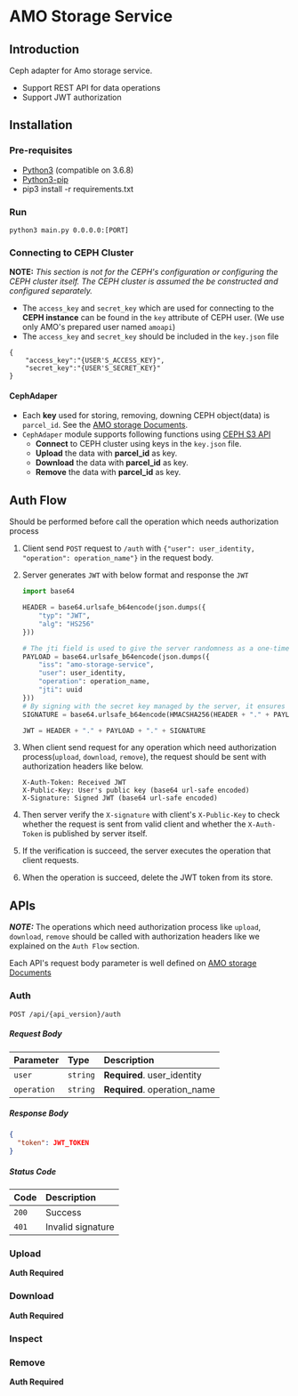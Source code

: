 # AMO Storage Service

## Introduction
Ceph adapter for Amo storage service.
- Support REST API for data operations
- Support JWT authorization


## Installation
### Pre-requisites
- [Python3]() (compatible on 3.6.8)
- [Python3-pip]()
- pip3 install -r requirements.txt

### Run
`python3 main.py 0.0.0.0:[PORT]`

### Connecting to CEPH Cluster
**NOTE:** *This section is not for the CEPH's configuration or configuring the CEPH cluster itself.*
*The CEPH cluster is assumed the be constructed and configured separately.*

- The `access_key` and `secret_key` which are used for connecting to the **CEPH instance** can be found in the `key` attribute of CEPH user.
(We use only AMO's prepared user named `amoapi`)
- The `access_key` and `secret_key` should be included in the `key.json` file
```son
{
    "access_key":"{USER'S_ACCESS_KEY}",
    "secret_key":"{USER'S_SECRET_KEY}"
}
```

#### CephAdaper
- Each **key** used for storing, removing, downing CEPH object(data) is `parcel_id`. See the [AMO storage Documents](https://github.com/amolabs/docs/blob/master/storage.md).
- `CephAdaper` module supports following functions using [CEPH S3 API](http://docs.ceph.com/docs/master/radosgw/s3/objectops/)
	- **Connect** to CEPH cluster using keys in the `key.json` file.
	- **Upload** the data with **parcel_id** as key.
	- **Download** the data with **parcel_id** as key.
	- **Remove** the data with **parcel_id** as key.



## Auth Flow
Should be performed before call the operation which needs authorization process 
1. Client send `POST` request to `/auth` with `{"user": user_identity, "operation": operation_name"}` in the request body.
2. Server generates `JWT` with below format and response the `JWT`
	```python
	import base64

	HEADER = base64.urlsafe_b64encode(json.dumps({
		"typ": "JWT",
		"alg": "HS256"
	}))
	
	# The jti field is used to give the server randomness as a one-time token.
	PAYLOAD = base64.urlsafe_b64encode(json.dumps({
		"iss": "amo-storage-service",
		"user": user_identity,
		"operation": operation_name,
		"jti": uuid
	}))
	# By signing with the secret key managed by the server, it ensures that it is a token published by the server itself.
	SIGNATURE = base64.urlsafe_b64encode(HMACSHA256(HEADER + "." + PAYLOAD), secret))

	JWT = HEADER + "." + PAYLOAD + "." + SIGNATURE 
	```

3. When client send request for any operation which need authorization process(`upload`, `download`, `remove`), the request should be sent with authorization headers like below. 

	```
	X-Auth-Token: Received JWT
	X-Public-Key: User's public key (base64 url-safe encoded)
	X-Signature: Signed JWT (base64 url-safe encoded) 
	```
	
4. Then server verify the `X-signature` with client's `X-Public-Key` to check whether the request is sent from valid client and whether the `X-Auth-Token` is published by server itself.

5. If the verification is succeed, the server executes the operation that client requests.

6. When the operation is succeed, delete the JWT token from its store.

## APIs
***NOTE:*** The operations which need authorization process like `upload`, `download`, `remove` should be called with authorization headers like we explained on the `Auth Flow` section.


Each API's request body parameter is well defined on [AMO storage Documents](https://github.com/amolabs/docs/blob/master/storage.md)
 
### Auth
```http
POST /api/{api_version}/auth
```
##### Request Body

| Parameter | Type | Description |
| :--- | :--- | :--- |
| `user` | `string` | **Required**. user_identity |
| `operation` | `string` | **Required**. operation_name |

##### Response Body

```json
{
  "token": JWT_TOKEN
}
```

##### Status Code
| Code | Description |
| :--- | :--- |
| `200` | Success |
| `401` | Invalid signature |


### Upload
**Auth Required**



### Download
**Auth Required**

### Inspect

### Remove
**Auth Required**

